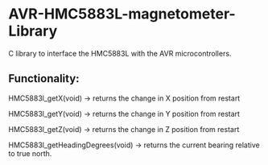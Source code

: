 # AVR-HMC5883L-magnetometer-Library
C library to interface the HMC5883L with the AVR microcontrollers.

## Functionality:
HMC5883l_getX(void) -> returns the change in X position from restart

HMC5883l_getY(void) -> returns the change in Y position from restart  

HMC5883l_getZ(void) -> returns the change in Z position from restart

HMC5883l_getHeadingDegrees(void) -> returns the current bearing relative to true north.
